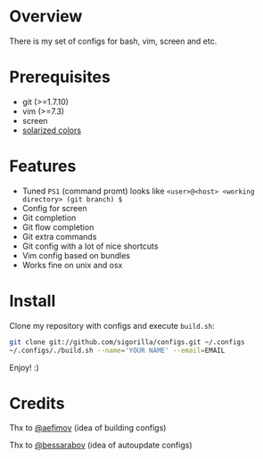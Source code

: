 Overview
=========================
There is my set of configs for bash, vim, screen and etc.

Prerequisites
=========================
  * git (>=1.7.10)
  * vim (>=7.3)
  * screen
  * [solarized colors](https://github.com/altercation/solarized/tree/master/iterm2-colors-solarized)

Features
=========================
  * Tuned `PS1` (command promt) looks like `<user>@<host> <working directory> (git branch) $`
  * Config for screen
  * Git completion
  * Git flow completion
  * Git extra commands
  * Git config with a lot of nice shortcuts
  * Vim config based on bundles
  * Works fine on unix and osx

Install
=========================
Clone my repository with configs and execute `build.sh`:

```sh
git clone git://github.com/sigorilla/configs.git ~/.configs
~/.configs/./build.sh --name='YOUR NAME' --email=EMAIL
```

Enjoy! :)

Credits
=========================
Thx to [@aefimov](https://twitter.com/#!/aefimov_box) (idea of building configs)

Thx to [@bessarabov](https://twitter.com/#!/bessarabov) (idea of autoupdate configs)
